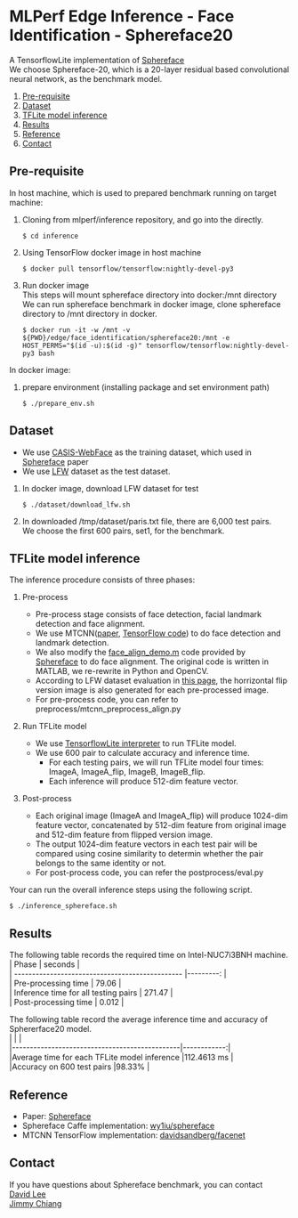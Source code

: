 # MLPerf Edge Inference - Face Identification - Sphereface20

A TensorflowLite implementation of [Sphereface](https://arxiv.org/abs/1704.08063)    
We choose Sphereface-20, which is a 20-layer residual based convolutional neural network, as the benchmark model.

1. [Pre-requisite](#pre-requisite)
1. [Dataset](#dataset)
1. [TFLite model inference](#tflite-model-inference)
1. [Results](#results)
1. [Reference](#reference)
1. [Contact](#contact)

<a name="prerequisite"></a>
## Pre-requisite

In host machine, which is used to prepared benchmark running on target machine:   
1. Cloning from mlperf/inference repository, and go into the directly.    
    ```     
    $ cd inference
    ```     

1. Using TensorFlow docker image in host machine   
    ```     
    $ docker pull tensorflow/tensorflow:nightly-devel-py3
    ```

1. Run docker image     
    This steps will mount sphereface directory into docker:/mnt directory   
    We can run sphereface benchmark in docker image, clone sphereface directory to /mnt directory in docker.  
    ```     
    $ docker run -it -w /mnt -v ${PWD}/edge/face_identification/sphereface20:/mnt -e HOST_PERMS="$(id -u):$(id -g)" tensorflow/tensorflow:nightly-devel-py3 bash
    ```

In docker image:    
1. prepare environment (installing package and set environment path)     
    ```
    $ ./prepare_env.sh    
    ```

<a name="dataset"></a>
## Dataset
* We use [CASIS-WebFace](http://www.cbsr.ia.ac.cn/english/CASIA-WebFace-Database.html) as the training dataset, which used in [Sphereface](https://arxiv.org/abs/1704.08063) paper    
* We use [LFW](http://vis-www.cs.umass.edu/lfw/) dataset as the test dataset.       

1. In docker image, download LFW dataset for test     
    ```
    $ ./dataset/download_lfw.sh
    ```

2. In downloaded /tmp/dataset/paris.txt file, there are 6,000 test pairs.   
We choose the first 600 pairs, set1, for the benchmark.

<a name="inference"></a>
## TFLite model inference       
The inference procedure consists of three phases:    
1. Pre-process      
    * Pre-process stage consists of face detection, facial landmark detection and face alignment.
    * We use MTCNN([paper](https://arxiv.org/abs/1604.02878), [TensorFlow code](https://github.com/davidsandberg/facenet/tree/master/src/align)) to do face detection and landmark detection.
    * We also modify the [face_align_demo.m](https://github.com/wy1iu/sphereface/blob/master/preprocess/code/face_align_demo.m) code provided by [Sphereface](https://github.com/wy1iu/sphereface) to do face alignment. The original code is written in MATLAB, we re-rewrite in Python and OpenCV.
    * According to LFW dataset evaluation in [this page](https://github.com/davidsandberg/facenet/blob/master/src/validate_on_lfw.py#L86), the horrizontal flip version image is also generated for each pre-processed image.   
    * For pre-process code, you can refer to preprocess/mtcnn_preprocess_align.py

1. Run TFLite model     
    * We use [TensorflowLite interpreter](https://www.tensorflow.org/api_docs/python/tf/contrib/lite/Interpreter) to run TFLite model.
    * We use 600 pair to calculate accuracy and inference time.    
        * For each testing pairs, we will run TFLite model four times: ImageA, ImageA_flip, ImageB, ImageB_flip.    
        * Each inference will produce 512-dim feature vector.

1. Post-process
    * Each original image (ImageA and ImageA_flip) will produce 1024-dim feature vector, concatenated by 512-dim feature from original image and 512-dim feature from flipped version image.      
    * The output 1024-dim feature vectors in each test pair will be compared using cosine similarity to determin whether the pair belongs to the same identity or not.      
    * For post-process code, you can refer the postprocess/eval.py

Your can run the overall inference steps using the following script.    
```
$ ./inference_sphereface.sh     
```

<a name="results"></a>
## Results
The following table records the required time on Intel-NUC7i3BNH machine.   
| Phase                                            | seconds   |    
| ----------------------------------------------- |---------: |    
| Pre-processing time                             | 79.06     |    
| Inference time for all testing pairs            | 271.47    |    
| Post-processing time                            | 0.012     |    

The following table record the average inference time and accuracy of Sphererface20 model.      
|                                               |             |     
|-----------------------------------------------|------------:|     
|Average time for each TFLite model inference   |112.4613 ms  |     
|Accuracy on 600 test pairs                     |98.33%       |     



<a name="reference"></a>
## Reference
* Paper: [Sphereface](https://arxiv.org/abs/1704.08063)    
* Sphereface Caffe implementation: [wy1iu/sphereface](https://github.com/wy1iu/sphereface)   
* MTCNN TensorFlow implementation: [davidsandberg/facenet](https://github.com/davidsandberg/facenet/tree/master/src/align) 

<a name="contact"></a>
## Contact
If you have questions about Sphereface benchmark, you can contact   
[David Lee](mailto:davidc.lee@mediatek.com)     
[Jimmy Chiang](mailto:jimmy.chiang@mediatek.com) 
